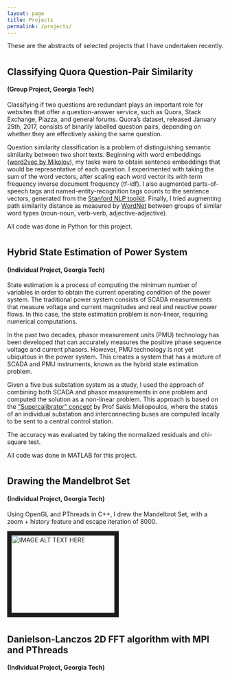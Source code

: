 ```yaml
---
layout: page
title: Projects
permalink: /projects/
---
```

These are the abstracts of selected projects that I have undertaken recently.

#
## Classifying Quora Question-Pair Similarity 
#### (Group Project, Georgia Tech)
Classifying if two questions are redundant plays an important role for websites that offer a question-answer service, such as Quora, Stack Exchange, Piazza, and general forums. Quora’s dataset, released January 25th, 2017, consists of binarily labelled question pairs, depending on whether they are effectively asking the same question. 

Question similarity classification is a problem of distinguishing semantic similarity between two short texts. Beginning with word embeddings ([word2vec by Mikolov](https://arxiv.org/abs/1301.3781)), my tasks were to obtain sentence embeddings that would be representative of each question. I experimented with taking the sum of the word vectors, after scaling each word vector its with term frequency inverse document frequency (tf-idf). I also augmented parts-of-speech tags and named-entity-recognition tags counts to the sentence vectors, generated from the [Stanford NLP toolkit](https://stanfordnlp.github.io/CoreNLP/). Finally, I tried augmenting path similarity distance as measured by [WordNet](https://wordnet.princeton.edu) between groups of similar word types (noun-noun, verb-verb, adjective-adjective).

All code was done in Python for this project.

#
## Hybrid State Estimation of Power System 
#### (Individual Project, Georgia Tech)
State estimation is a process of computing the minimum number of variables in order to obtain the current operating condition of the power system. The traditional power system consists of SCADA measurements that measure voltage and current magnitudes and real and reactive power flows. In this case, the state estimation problem is non-linear, requiring numerical computations.

In the past two decades, phasor measurement units (PMU) technology has been developed that can accurately measures the positive phase sequence voltage and current phasors. However, PMU technology is not yet ubiquitous in the power system. This creates a system that has a mixture of SCADA and PMU instruments, known as the hybrid state estimation problem.

Given a five bus substation system as a study, I used the approach of combining both SCADA and phasor measurements in one problem and computed the solution as a non-linear problem. This approach is based on the ["Supercalibrator" concept](http://ieeexplore.ieee.org/document/5589997/) by Prof Sakis Meliopoulos, where the states of an individual substation and interconnecting buses are computed locally to be sent to a central control station.

The accuracy was evaluated by taking the normalized residuals and chi-square test.

All code was done in MATLAB for this project.


#
## Drawing the Mandelbrot Set 
#### (Individual Project, Georgia Tech)
Using OpenGL and PThreads in C++, I drew the Mandelbrot Set, with a zoom + history feature and escape iteration of 8000.

<a href="http://www.youtube.com/watch?feature=player_embedded&v=JVzF5I_Xweo
" target="_blank"><img src="http://img.youtube.com/vi/JVzF5I_Xweo/0.jpg" 
alt="IMAGE ALT TEXT HERE" width="240" height="180" border="10" /></a>


#
## Danielson-Lanczos 2D FFT algorithm with MPI and PThreads 
#### (Individual Project, Georgia Tech)

